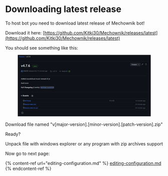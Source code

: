 # Downloading latest release

To host bot you need to download latest release of Mechownik bot!

Download it here: [https://github.com/Kitki30/Mechownik/releases/latest](https://github.com/Kitki30/Mechownik/releases/latest)

You should see something like this:

<figure><img src="../.gitbook/assets/githubrelease.png" alt=""><figcaption></figcaption></figure>

Download file named "v\[major-version].\[minor-version].\[patch-version].zip"



Ready?

Unpack file with windows explorer or any program with zip archives support

Now go to next page:

{% content-ref url="editing-configuration.md" %}
[editing-configuration.md](editing-configuration.md)
{% endcontent-ref %}
